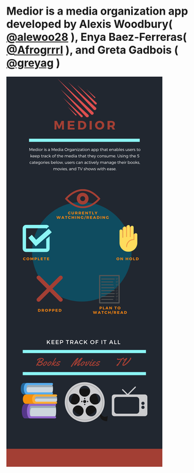 # Medior is a media organization app developed by Alexis Woodbury( [@alewoo28](https://github.com/alewoo28) ), Enya Baez-Ferreras( [@Afrogrrrl](https://github.com/Afrogrrrl) ), and Greta Gadbois ( [@greyag](https://github.com/greyag) )


![medior poster](https://github.com/git-clone-wars/medior2/blob/master/assets/images/mediorInfograph.png)
